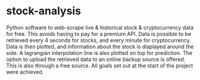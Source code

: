 # stock-analysis
Python software to web-scrape live & historical stock & cryptocurrency data for free. This avoids having to pay for a premium API. Data is possible to be retrieved every 4 seconds for stocks, and every minute for cryptocurrency.
Data is then plotted, and information about the stock is displayed around the side. A lagrangian interpolation line is also plotted on top for prediction. 
The option to upload the retrieved data to an online backup source is offered. This is also through a free source.
All goals set out at the start of the project were achieved.
